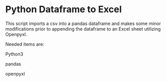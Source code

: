 # Python Dataframe to Excel


This script imports a csv into a pandas dataframe and makes some minor modifications prior to appending the dataframe to an Excel sheet utilizing Openpyxl.

Needed items are:

Python3

pandas

openpyxl